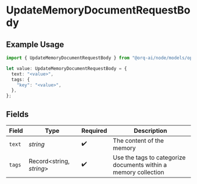 # UpdateMemoryDocumentRequestBody

## Example Usage

```typescript
import { UpdateMemoryDocumentRequestBody } from "@orq-ai/node/models/operations";

let value: UpdateMemoryDocumentRequestBody = {
  text: "<value>",
  tags: {
    "key": "<value>",
  },
};
```

## Fields

| Field                                                           | Type                                                            | Required                                                        | Description                                                     |
| --------------------------------------------------------------- | --------------------------------------------------------------- | --------------------------------------------------------------- | --------------------------------------------------------------- |
| `text`                                                          | *string*                                                        | :heavy_check_mark:                                              | The content of the memory                                       |
| `tags`                                                          | Record<string, *string*>                                        | :heavy_check_mark:                                              | Use the tags to categorize documents within a memory collection |